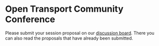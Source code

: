 # Open Transport Community Conference

Please submit your session proposal on our [discussion board](https://github.com/public-transport/open-transport-community-conference/discussions/categories/session-proposals). 
There you can also read the proposals that have already been submitted. 


